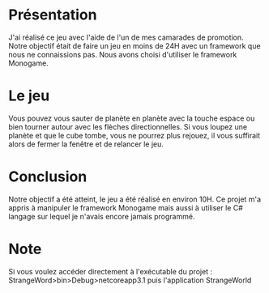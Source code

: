 # Présentation
J'ai réalisé ce jeu avec l'aide de l'un de mes camarades de promotion. Notre objectif était de faire un jeu en moins de 24H avec un framework que nous ne connaissions pas. Nous avons choisi d'utiliser le framework Monogame.

# Le jeu
Vous pouvez vous sauter de planète en planète avec la touche espace ou bien tourner autour avec les flèches directionnelles. Si vous loupez une planète et que le cube tombe, vous ne pourrez plus rejouez, il vous suffirait alors de fermer la fenêtre et de relancer le jeu.

# Conclusion
Notre objectif a été atteint, le jeu a été réalisé en environ 10H. Ce projet m'a appris à manipuler le framework Monogame mais aussi à utiliser le C# langage sur lequel je n'avais encore jamais programmé.

# Note
Si vous voulez accéder directement à l'exécutable du projet : StrangeWord>bin>Debug>netcoreapp3.1 puis l'application StrangeWorld